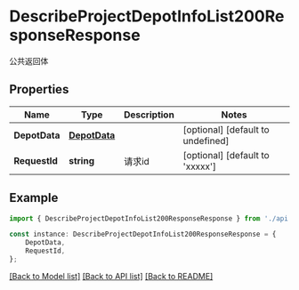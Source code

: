 # DescribeProjectDepotInfoList200ResponseResponse

公共返回体

## Properties

Name | Type | Description | Notes
------------ | ------------- | ------------- | -------------
**DepotData** | [**DepotData**](DepotData.md) |  | [optional] [default to undefined]
**RequestId** | **string** | 请求id | [optional] [default to 'xxxxx']

## Example

```typescript
import { DescribeProjectDepotInfoList200ResponseResponse } from './api';

const instance: DescribeProjectDepotInfoList200ResponseResponse = {
    DepotData,
    RequestId,
};
```

[[Back to Model list]](../README.md#documentation-for-models) [[Back to API list]](../README.md#documentation-for-api-endpoints) [[Back to README]](../README.md)
